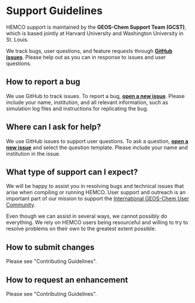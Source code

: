 # Support Guidelines

HEMCO support is maintained by the **GEOS-Chem Support Team
(GCST)**, which is based jointly at Harvard University and Washington University in St. Louis.

We track bugs, user questions, and feature requests through **[GitHub issues](https://www.youtube.com/watch?v=dFBhdotYVf8)**. Please help out as you can in response to issues and user questions.

## How to report a bug
We use GitHub to track issues. To report a bug, **[open a new issue](https://github.com/geoschem/geos-chem/issues/new/choose)**. Please include your name, institution, and all relevant information, such as simulation log files and instructions for replicating the bug.

## Where can I ask for help?
We use GitHub issues to support user questions. To ask a question, **[open a new issue](https://github.com/geoschem/geos-chem/issues/new/choose)** and select the question template. Please include your name and institution in the issue.

## What type of support can I expect?

We will be happy to assist you in resolving bugs and technical issues that arise when compiling or running HEMCO.  User support and outreach is an important part of our  mission to support the [International GEOS-Chem User Community](https://geoschem.github.io/geos-chem-people-projects-map/).

Even though we can assist in several ways, we cannot possibly do everything.  We rely on HEMCO users being resourceful and willing to try to resolve problems on their own to the greatest extent possible.

## How to submit changes
Please see "Contributing Guidelines".

## How to request an enhancement
Please see "Contributing Guidelines".
